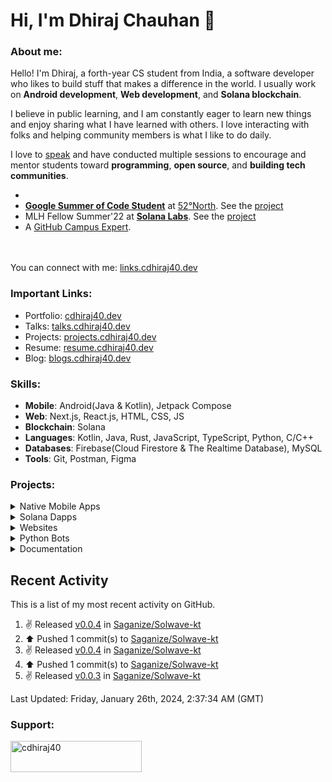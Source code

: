 <!-- ![visitors](https://visitor-badge-reloaded.herokuapp.com/badge?page_id=cdhiraj40.cdhriaj40&color=44CC11) -->
<!-- <hr> -->
<!-- <p align="center">
  <img src="https://readme-typing-svg.herokuapp.com?color=0d8eceF&size=30&center=true&vCenter=true&width=550&height=70&lines=Hey+There+,+I'm+Dhiraj;+An+Open+Source+Enthusiast+☀;An+Android+Developer+💻;Loves+To+Build;And+Contribute+To+Projects+🛠;">
</p> -->
# Hi, I'm Dhiraj Chauhan 👋

###  About me:
Hello! I'm Dhiraj, a forth-year CS student from India, a software developer who likes to build stuff that makes a difference in the world.
I usually work on **Android development**, **Web development**, and **Solana blockchain**.

I believe in public learning, and I am constantly eager to learn new things and enjoy sharing what I have learned with others. I love interacting with folks and helping community members is what I like to do daily.

I love to [speak](https://talks.cdhiraj40.dev/) and have conducted multiple sessions to encourage and mentor students toward **programming**, **open source**, and **building tech communities**.

- 
- **[Google Summer of Code Student](https://summerofcode.withgoogle.com/programs/2022/projects/xXN12jAU)** at [52°North](https://github.com/52North/). See the [project](https://github.com/enviroCar/enviroCar-app)
- MLH Fellow Summer'22 at **[Solana Labs](https://github.com/solana-labs)**. See the [project](https://github.com/solana-developers/solana-grants/)
- A [GitHub Campus Expert](https://githubcampus.expert/cdhiraj40/).
<!--- - Co-founder of [Cerritus Coders](https://cerritus-coders.vercel.app/) -->
<br/> <br/> You can connect with me: [links.cdhiraj40.dev](https://links.cdhiraj40.dev/)

### Important Links:
- Portfolio: [cdhiraj40.dev](https://cdhiraj40.dev)
- Talks: [talks.cdhiraj40.dev](https://talks.cdhiraj40.dev)
- Projects: [projects.cdhiraj40.dev](https://projects.cdhiraj40.dev)
- Resume: [resume.cdhiraj40.dev](https://resume.cdhiraj40.dev)
- Blog: [blogs.cdhiraj40.dev](https://blogs.cdhiraj40.dev)

### Skills:

- **Mobile**: Android(Java & Kotlin), Jetpack Compose
- **Web**: Next.js, React.js, HTML, CSS, JS
- **Blockchain**: Solana
- **Languages**: Kotlin, Java, Rust, JavaScript, TypeScript, Python, C/C++
- **Databases**: Firebase(Cloud Firestore & The Realtime Database), MySQL
- **Tools**: Git, Postman, Figma

### Projects:

<!-- Native Mobile Apps -->

<details>
<summary>Native Mobile Apps</summary>

Native Mobile App | Description | Tech Stack | Source Code | Live Demo
------- | --------- | -------- | :-------: | :--:
| LeetDroid | LeetDroid is An android client for LeetCode. Project proposes one-stop for all leetcode work in Android to keep track of all your leetcode activities. | Kotlin, Firebase, Graph QL | [Repo](https://github.com/cdhiraj40/LeetDroid) | [Play store](https://play.google.com/store/apps/details?id=com.cdhiraj40.leetdroid)
| eduJam | eduJam is a university app, which will help you with all of your university work* | Kotlin, Firebase, Room Database | [Repo](https://github.com/CerritusCodersComm/edujam) | [App Link](https://github.com/CerritusCodersComm/eduJam/blob/main/app/release/app-release.apk)
| AI-TodoList | A todo list application working with voice commands to add, update and delete tasks. | Kotlin, [Alan AI](https://alan.app/) | [Repo](https://github.com/cdhiraj40/AI-TodoList/) | -
| voice command android | A simple voice command bot with voice triggers made using aimybox, kaldi speechkit and vosk | Kotlin, [Aimybox](https://github.com/just-ai/aimybox-android-sdk/), [Kaldi Speechkit](https://github.com/just-ai/aimybox-android-sdk/tree/master/kaldi-speechkit) and [vosk](https://github.com/alphacep/vosk) | [Repo](https://github.com/CerritusCodersComm/edujam) | -
| NutriFit | NutriFit is a food tracking app, which will let you track your food intake. Unlike other food tracking app, NutriFit is free and open source. | Java, Firebase, Room Database | [Repo](https://github.com/anamansari062/Nutrifit) | -
| MENTIS-REM | Mentis Ram is an app solely built to help the mental health of the users. | Kotlin, Room Database | [Repo](https://github.com/cdhiraj40/MENTIS-REM-HACKFIT-2021) | -
| TODONIZER | A todo list application which makes your day productive. | Java, Room Database | [Repo](https://github.com/cdhiraj40/MENTIS-REM-HACKFIT-2021) | [App Link](https://github.com/cdhiraj40/TODONIZER/blob/main/app/release/TODONIZER.apk)
| JOE-WOLFIE | A hotel application which provides two services- "Book a Room" and "Reserve a Table". | Java | [Repo](https://github.com/cdhiraj40/JOE-WOLFIE) | -
</details>


<!-- Solana Dapps -->

<details>
<summary>Solana Dapps</summary>

Solana Dapps | Tech Stack | Smart Contract | Source Code | Live Demo
-------- | -------- | :---------: | :-------: | :--:
Solana Grants | Solana, Next.js, Typescript, Rust, [Arweave](https://www.arweave.org/) | [Link](https://github.com/solana-developers/solana-grants/tree/main/programs/grants-program) | [Repo](https://github.com/solana-developers/solana-grants) | [Link](https://solana-grants-nine.vercel.app/)
Sol-Patreon | Solana, React.js, Typescript, Rust | [Link](https://github.com/cdhiraj40/Sol-Patreon/tree/main/program-rust) | [Repo](https://github.com/solana-developers/solana-grants) | -
SolanaxLeetDroid | Solana, React.js, Typescript, Rust | [Link](https://github.com/cdhiraj40/SolanaxLeetDroid/tree/master/program-rust) | [Repo](https://github.com/cdhiraj40/SolanaxLeetDroid) | [Link](https://solanaxleetdroid-cdhiraj40.vercel.app/)
</details>

<!-- Websites -->

<details>
<summary>Websites</summary>

Web Site | Front End | Source Code | Live Demo
-------- | --------- | :-------: | :--:
My portfolio | React.js, TS, HTML, CSS | Soon will be public | [Link](https://cdhiraj40.dev)
Cerritus Coders | Next.js, TS, Tailwind CSS, HTML | [Repo](https://github.com/CerritusCodersComm/community-website) | [Link](https://cerritus-coders.vercel.app/)
itsnotsoweird | HTML, CSS, JS | [Repo](https://github.com/cdhiraj40/itsnotsoweird)| [Link](https://itsnotsoweird.xyz/)
</details>

<!-- Python Bots -->

<details>
<summary>Python Bots</summary>

Python Bots | Description | Tech Stack | Source Code
-------- | -------- | --------- | :-------: |
MEME Rasa Bot | A bot made for absolute fun. It can create memes.. | Python. [Rasa](https://rasa.com/docs/rasa/) | [Repo](https://github.com/cdhiraj40/Meme-Rasa-Bot)
MAD LIBS BOT | We all use discord every day, ever wondered how can you have fun with it in minutes? this bot will make you :) when the days would be rough :/ It basically provide you funny phrases with your given own inputs. | Python | [Repo](https://github.com/cdhiraj40/Mad-Libs-bot)
PoggerBot | A bot that I came up with, simply for the sole purpose of improving my skills in programming. It does a few fun things and is just designed to be a fun bot that you can play around with. | Python | [Repo](https://github.com/cdhiraj40/PoggerBot)
</details>


<!-- Documentation -->

<details>
<summary>Documentation</summary>

Documentation | Front End | Live Demo | Source Code
-------- | -------- | :---------: | :-------: |
| My talks | Jekyll | [talks.cdhiraj40.dev](http://talks.cdhiraj40.dev/) | Soon to be updated
| My blogs | Jekyll | [blogs.cdhiraj40.dev](https://blogs.cdhiraj40.dev/) | Soon to be updated
| LCM INSTALL | - | - | [Link](https://github.com/cdhiraj40/LCM-INSTALL)
</details>

## Recent Activity

This is a list of my most recent activity on GitHub.

<!--RECENT_ACTIVITY:start-->
1. ✌️ Released [v0.0.4](https://github.com/Saganize/Solwave-kt/releases/tag/0.0.4) in [Saganize/Solwave-kt](https://github.com/Saganize/Solwave-kt)<br>
2. ⬆️ Pushed 1 commit(s) to [Saganize/Solwave-kt](https://github.com/Saganize/Solwave-kt)<br>
3. ✌️ Released [v0.0.4](https://github.com/Saganize/Solwave-kt/releases/tag/0.0.4) in [Saganize/Solwave-kt](https://github.com/Saganize/Solwave-kt)<br>
4. ⬆️ Pushed 1 commit(s) to [Saganize/Solwave-kt](https://github.com/Saganize/Solwave-kt)<br>
5. ✌️ Released [v0.0.3](https://github.com/Saganize/Solwave-kt/releases/tag/0.0.3) in [Saganize/Solwave-kt](https://github.com/Saganize/Solwave-kt)<br>
<!--RECENT_ACTIVITY:end-->

<!--RECENT_ACTIVITY:last_update-->
Last Updated: Friday, January 26th, 2024, 2:37:34 AM (GMT)
<!--RECENT_ACTIVITY:last_update_end-->
  
<h3 align="left">Support:</h3>
<p><a href="https://www.buymeacoffee.com/cdhiraj40"> <img align="left" src="https://cdn.buymeacoffee.com/buttons/v2/default-yellow.png" height="50" width="210" alt="cdhiraj40" /></a></p><br><br>
